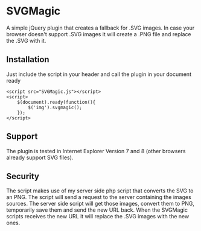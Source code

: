 SVGMagic
========
A simple jQuery plugin that creates a fallback for .SVG images. In case your browser doesn't support .SVG images it will create a .PNG file and replace the .SVG with it.

Installation
------------
Just include the script in your header and call the plugin in your document ready
```code
<script src="SVGMagic.js"></script>
<script>
	$(document).ready(function(){
		$('img').svgmagic();
	});
</script>
```

Support
-------
The plugin is tested in Internet Explorer Version 7 and 8 (other browsers already support SVG files).

Security
--------
The script makes use of my server side php script that converts the SVG to an PNG. The script will send a request to the server containing the images sources. The server side script will get those images, convert them to PNG, temporarily save them and send the new URL back. When the SVGMagic scripts receives the new URL it will replace the .SVG images with the new ones.